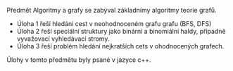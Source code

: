 Předmět Algoritmy a grafy se zabýval základnímy algoritmy teorie grafů.
* Úloha 1 řeší hledání cest v neohodnoceném grafu grafu (BFS, DFS)
* Úloha 2 řeší speciální struktury jako binární a binomiální haldy, případně vyvažovací vyhledávací stromy.
* Úloha 3 řeší problém hledání nejkratších cets v ohodnocených grafech.

Úlohy v tomto předmětu byly psané v jazyce c++.